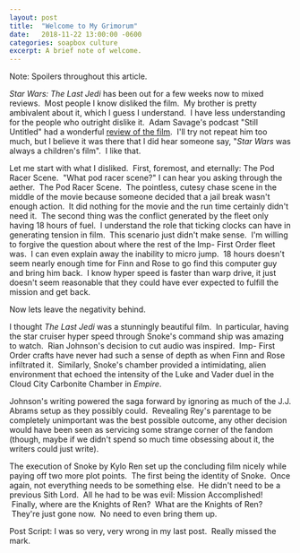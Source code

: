 ```yaml
---
layout: post
title:  "Welcome to My Grimorum"
date:   2018-11-22 13:00:00 -0600
categories: soapbox culture
excerpt: A brief note of welcome.
---
```

Note: Spoilers throughout this article.

<em>Star Wars: The Last Jedi</em> has been out for a few weeks now to mixed reviews.  Most people I know disliked the film.  My brother is pretty ambivalent about it, which I guess I understand.  I have less understanding for the people who outright dislike it.  Adam Savage's podcast "Still Untitled" had a wonderful <a href="https://itunes.apple.com/us/podcast/last-jedi-spoilercast-still-untitled-adam-savage-project/id586730504?i=1000397863360&amp;mt=2">review of the film</a>.  I'll try not repeat him too much, but I believe it was there that I did hear someone say, "<em>Star Wars</em> was always a children's film".  I like that.

Let me start with what I disliked.  First, foremost, and eternally: The Pod Racer Scene.  "What pod racer scene?" I can hear you asking through the aether.  The Pod Racer Scene.  The pointless, cutesy chase scene in the middle of the movie because someone decided that a jail break wasn't enough action.  It did nothing for the movie and the run time certainly didn't need it.  The second thing was the conflict generated by the fleet only having 18 hours of fuel.  I understand the role that ticking clocks can have in generating tension in film.  This scenario just didn't make sense.  I'm willing to forgive the question about where the rest of the Imp- First Order fleet was.  I can even explain away the inability to micro jump.  18 hours doesn't seem nearly enough time for Finn and Rose to go find this computer guy and bring him back.  I know hyper speed is faster than warp drive, it just doesn't seem reasonable that they could have ever expected to fulfill the mission and get back.

Now lets leave the negativity behind.

I thought <em>The Last Jedi</em> was a stunningly beautiful film.  In particular, having the star cruiser hyper speed through Snoke's command ship was amazing to watch.  Rian Johnson's decision to cut audio was inspired.  Imp- First Order crafts have never had such a sense of depth as when Finn and Rose infiltrated it.  Similarly, Snoke's chamber provided a intimidating, alien environment that echoed the intensity of the Luke and Vader duel in the Cloud City Carbonite Chamber in <em>Empire</em>.

Johnson's writing powered the saga forward by ignoring as much of the J.J. Abrams setup as they possibly could.  Revealing Rey's parentage to be completely unimportant was the best possible outcome, any other decision would have been seen as servicing some strange corner of the fandom (though, maybe if we didn't spend so much time obsessing about it, the writers could just write).

The execution of Snoke by Kylo Ren set up the concluding film nicely while paying off two more plot points.  The first being the identity of Snoke.  Once again, not everything needs to be something else.  He didn't need to be a previous Sith Lord.  All he had to be was evil: Mission Accomplished!  Finally, where are the Knights of Ren?  What are the Knights of Ren?  They're just gone now.  No need to even bring them up.

Post Script: I was so very, very wrong in my last post.  Really missed the mark.